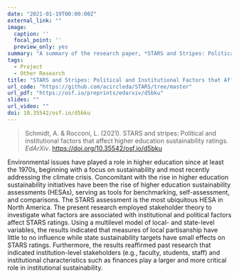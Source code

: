 ```yaml
---
date: "2021-01-19T00:00:00Z"
external_link: ""
image:
  caption: ''
  focal_point: ''
  preview_only: yes
summary: "A summary of the research paper, *STARS and Stripes: Political and Institutional Factors that Affect Higher Education Sustainability Ratings*"
tags:
  - Project
  - Other Research
title: "STARS and Stripes: Political and Institutional Factors that Affect Higher Education Sustainability Ratings"
url_code: "https://github.com/acircleda/STARS/tree/master"
url_pdf: "https://osf.io/preprints/edarxiv/d5bku"
slides: ""
url_video: ""
doi: 10.35542/osf.io/d5bku
---
```

  
> Schmidt, A. & Rocconi, L. (2021). STARS and stripes: Political and institutional factors that affect higher education sustainability ratings. *EdArXiv*. https://doi.org/10.35542/osf.io/d5bku
  
Environmental issues have played a role in higher education since at least the 1970s, beginning with a focus on sustainability and most recently addressing the climate crisis. Concomitant with the rise in higher education sustainability initiatives have been the rise of higher education sustainability assessments (HESAs), serving as tools for benchmarking, self-assessment, and comparisons. The STARS assessment is the most ubiquitous HESA in North America. The present research employed stakeholder theory to investigate what factors are associated with institutional and political factors affect STARS ratings. Using a multilevel model of local- and state-level variables, the results indicated that measures of local partisanship have little to no influence while state sustainability targets have small effects on STARS ratings. Furthermore, the results reaffirmed past research that indicated institution-level stakeholders (e.g., faculty, students, staff) and institutional characteristics such as finances play a larger and more critical role in institutional sustainability.